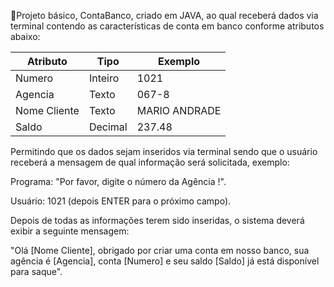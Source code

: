 🏦Projeto básico, ContaBanco,  criado em JAVA, ao qual receberá dados via terminal contendo as características de conta em banco conforme atributos abaixo:


|Atributo	| Tipo	|Exemplo|
| ---       |---    |---    |
|Numero	    |Inteiro|	1021|
|Agencia	|Texto	|067-8  |
|Nome Cliente	|Texto|	MARIO ANDRADE|
|Saldo|	Decimal	|237.48|




Permitindo que os dados sejam inseridos via terminal sendo que o usuário receberá a mensagem de qual informação será solicitada, exemplo:

Programa: "Por favor, digite o número da Agência !".

Usuário: 1021 (depois ENTER para o próximo campo).

Depois de todas as informações terem sido inseridas, o sistema deverá exibir a seguinte mensagem:

"Olá [Nome Cliente], obrigado por criar uma conta em nosso banco, sua agência é [Agencia], conta [Numero] e seu saldo [Saldo] já está disponível para saque".
